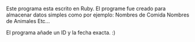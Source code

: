 Este programa esta escrito en Ruby.
El programe fue creado para almacenar 
datos simples como por ejemplo:
                                Nombres de Comida
                                Nombres de Animales
                                Etc...

El programa añade un ID y la fecha exacta.
:)
  
